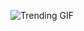 
<!-- GIF_SECTION -->
![Trending GIF](https://media3.giphy.com/media/v1.Y2lkPThiYjIxNzcyNXV4d2VhbmZzbTVqcjMwMG1lZWlubG1xaXhjYXNkdjExaDd4dGd2biZlcD12MV9naWZzX3NlYXJjaCZjdD1n/KrkvAXa1HZAjK/giphy.gif)
<!-- END_GIF_SECTION -->

